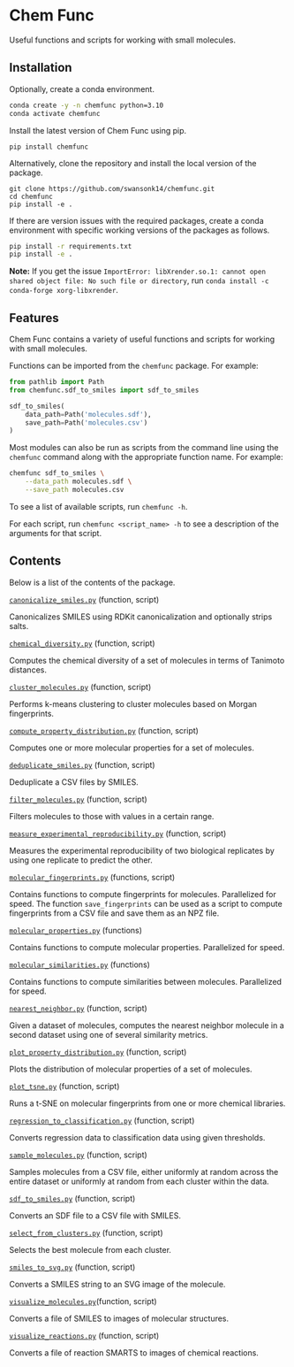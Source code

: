 # Chem Func

Useful functions and scripts for working with small molecules.

## Installation

Optionally, create a conda environment.
```bash
conda create -y -n chemfunc python=3.10
conda activate chemfunc
```

Install the latest version of Chem Func using pip.
```
pip install chemfunc
```

Alternatively, clone the repository and install the local version of the package.
```
git clone https://github.com/swansonk14/chemfunc.git
cd chemfunc
pip install -e .
```

If there are version issues with the required packages, create a conda environment with specific working versions of the packages as follows.
```bash
pip install -r requirements.txt
pip install -e .
```

**Note:** If you get the issue `ImportError: libXrender.so.1: cannot open shared object file: No such file or directory`, run `conda install -c conda-forge xorg-libxrender`.


## Features

Chem Func contains a variety of useful functions and scripts for working with small molecules.

Functions can be imported from the `chemfunc` package. For example:
```python
from pathlib import Path
from chemfunc.sdf_to_smiles import sdf_to_smiles

sdf_to_smiles(
    data_path=Path('molecules.sdf'),
    save_path=Path('molecules.csv')
)
```

Most modules can also be run as scripts from the command line using the `chemfunc` command along with the appropriate function name. For example:
```bash
chemfunc sdf_to_smiles \
    --data_path molecules.sdf \
    --save_path molecules.csv
```

To see a list of available scripts, run `chemfunc -h`.

For each script, run `chemfunc <script_name> -h` to see a description of the arguments for that script.


## Contents

Below is a list of the contents of the package.

[`canonicalize_smiles.py`](https://github.com/swansonk14/chemfunc/blob/main/chemfunc/canonicalize_smiles.py) (function, script)

Canonicalizes SMILES using RDKit canonicalization and optionally strips salts.

[`chemical_diversity.py`](https://github.com/swansonk14/chemfunc/blob/main/chemfunc/chemical_diversity.py) (function, script)

Computes the chemical diversity of a set of molecules in terms of Tanimoto distances.

[`cluster_molecules.py`](https://github.com/swansonk14/chemfunc/blob/main/chemfunc/cluster_molecules.py) (function, script)

Performs k-means clustering to cluster molecules based on Morgan fingerprints.

[`compute_property_distribution.py`](https://github.com/swansonk14/chemfunc/blob/main/chemfunc/compute_property_distribution.py) (function, script)

Computes one or more molecular properties for a set of molecules.

[`deduplicate_smiles.py`](https://github.com/swansonk14/chemfunc/blob/main/chemfunc/deduplicate_smiles.py) (function, script)

Deduplicate a CSV files by SMILES.

[`filter_molecules.py`](https://github.com/swansonk14/chemfunc/blob/main/chemfunc/filter_molecules.py) (function, script)

Filters molecules to those with values in a certain range.

[`measure_experimental_reproducibility.py`](https://github.com/swansonk14/chemfunc/blob/main/chemfunc/measure_experimental_reproducibility.py) (function, script)

Measures the experimental reproducibility of two biological replicates by using one replicate to predict the other.

[`molecular_fingerprints.py`](https://github.com/swansonk14/chemfunc/blob/main/chemfunc/molecular_fingerprints.py) (functions, script)

Contains functions to compute fingerprints for molecules. Parallelized for speed. The function `save_fingerprints` can be used as a script to compute fingerprints from a CSV file and save them as an NPZ file.

[`molecular_properties.py`](https://github.com/swansonk14/chemfunc/blob/main/chemfunc/molecular_properties.py) (functions)

Contains functions to compute molecular properties. Parallelized for speed.

[`molecular_similarities.py`](https://github.com/swansonk14/chemfunc/blob/main/chemfunc/molecular_similarities.py) (functions)

Contains functions to compute similarities between molecules. Parallelized for speed.

[`nearest_neighbor.py`](https://github.com/swansonk14/chemfunc/blob/main/chemfunc/nearest_neighbor.py) (function, script)

Given a dataset of molecules, computes the nearest neighbor molecule in a second dataset using one of several similarity metrics.

[`plot_property_distribution.py`](https://github.com/swansonk14/chemfunc/blob/main/chemfunc/plot_property_distribution.py) (function, script)

Plots the distribution of molecular properties of a set of molecules.

[`plot_tsne.py`](https://github.com/swansonk14/chemfunc/blob/main/chemfunc/plot_tsne.py) (function, script)

Runs a t-SNE on molecular fingerprints from one or more chemical libraries.

[`regression_to_classification.py`](https://github.com/swansonk14/chemfunc/blob/main/chemfunc/regression_to_classification.py) (function, script)

Converts regression data to classification data using given thresholds.

[`sample_molecules.py`](https://github.com/swansonk14/chemfunc/blob/main/chemfunc/sample_molecules.py) (function, script)

Samples molecules from a CSV file, either uniformly at random across the entire dataset or uniformly at random from each cluster within the data.

[`sdf_to_smiles.py`](https://github.com/swansonk14/chemfunc/blob/main/chemfunc/sdf_to_smiles.py) (function, script)

Converts an SDF file to a CSV file with SMILES.

[`select_from_clusters.py`](https://github.com/swansonk14/chemfunc/blob/main/chemfunc/select_from_clusters.py) (function, script)

Selects the best molecule from each cluster.

[`smiles_to_svg.py`](https://github.com/swansonk14/chemfunc/blob/main/chemfunc/smiles_to_svg.py) (function, script)

Converts a SMILES string to an SVG image of the molecule.

[`visualize_molecules.py`](https://github.com/swansonk14/chemfunc/blob/main/chemfunc/visualize_molecules.py)(function, script)

Converts a file of SMILES to images of molecular structures.

[`visualize_reactions.py`](https://github.com/swansonk14/chemfunc/blob/main/chemfunc/visualize_reactions.py) (function, script)

Converts a file of reaction SMARTS to images of chemical reactions.
